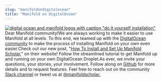 ```yaml
---
slug: "manifoldondigitalocean"
title: "Manifold on DigitalOcean"
---
```




<!--truncate-->

[![digital ocean and manifold logos with caption "do it yourself installation"](/img/blog/legacy_wp/2018/11/digoceanmanifold.jpg)](/img/blog/legacy_wp/2018/11/digoceanmanifold.jpg)Dear Manifold community!We are always working to make it easier to use Manifold at all levels. To this end, we teamed up with the [DigitalOcean community](https://www.digitalocean.com/) to make the process of installing Manifold on your own even easier.Check out our new post, "[How To Install and Set Up Manifold Scholar](https://www.digitalocean.com/community/tutorials/how-to-install-and-set-up-manifold-scholar),"&nbsp;on their website!&nbsp;Follow the streamlined tutorial to get Manifold up and running on your own DigitalOcean Droplet.As ever, we invite your questions, your stories, your involvement. Follow along on [Github](https://github.com/ManifoldScholar/manifold/projects/7) for more details and to request features. Feel free to reach out on the community [Slack channel](https://manifold-slackin.herokuapp.com/) or tweet us at [@manifoldscholar.](https://twitter.com/ManifoldScholar) &nbsp;

